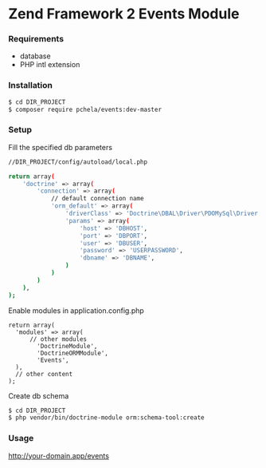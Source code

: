 Zend Framework 2 Events Module
============================================
### Requirements
+ database 
+ PHP intl extension

### Installation

```sh
$ cd DIR_PROJECT
$ composer require pchela/events:dev-master
```

### Setup

Fill the specified db parameters

```sh
//DIR_PROJECT/config/autoload/local.php

return array(
    'doctrine' => array(
        'connection' => array(
            // default connection name
            'orm_default' => array(
                'driverClass' => 'Doctrine\DBAL\Driver\PDOMySql\Driver',
                'params' => array(
                    'host' => 'DBHOST', 
                    'port' => 'DBPORT',
                    'user' => 'DBUSER',
                    'password' => 'USERPASSWORD',
                    'dbname' => 'DBNAME',
                )
            )
        )
    ),
);

```

Enable modules in application.config.php
```
return array(
  'modules' => array(
      // other modules
        'DoctrineModule',
        'DoctrineORMModule',
        'Events',
  ),
  // other content
);
```

Create db schema 

```sh
$ cd DIR_PROJECT
$ php vendor/bin/doctrine-module orm:schema-tool:create

```

### Usage
http://your-domain.app/events
